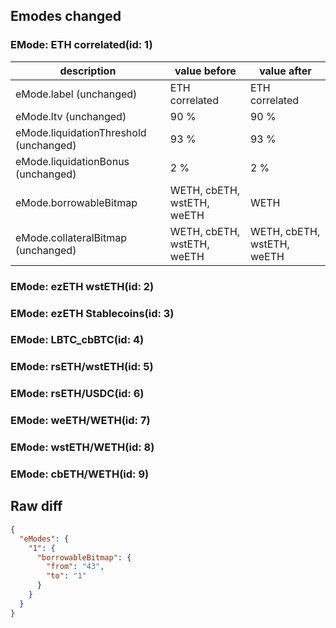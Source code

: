 ## Emodes changed

### EMode: ETH correlated(id: 1)

| description | value before | value after |
| --- | --- | --- |
| eMode.label (unchanged) | ETH correlated | ETH correlated |
| eMode.ltv (unchanged) | 90 % | 90 % |
| eMode.liquidationThreshold (unchanged) | 93 % | 93 % |
| eMode.liquidationBonus (unchanged) | 2 % | 2 % |
| eMode.borrowableBitmap | WETH, cbETH, wstETH, weETH | WETH |
| eMode.collateralBitmap (unchanged) | WETH, cbETH, wstETH, weETH | WETH, cbETH, wstETH, weETH |


### EMode: ezETH wstETH(id: 2)



### EMode: ezETH Stablecoins(id: 3)



### EMode: LBTC_cbBTC(id: 4)



### EMode: rsETH/wstETH(id: 5)



### EMode: rsETH/USDC(id: 6)



### EMode: weETH/WETH(id: 7)



### EMode: wstETH/WETH(id: 8)



### EMode: cbETH/WETH(id: 9)



## Raw diff

```json
{
  "eModes": {
    "1": {
      "borrowableBitmap": {
        "from": "43",
        "to": "1"
      }
    }
  }
}
```